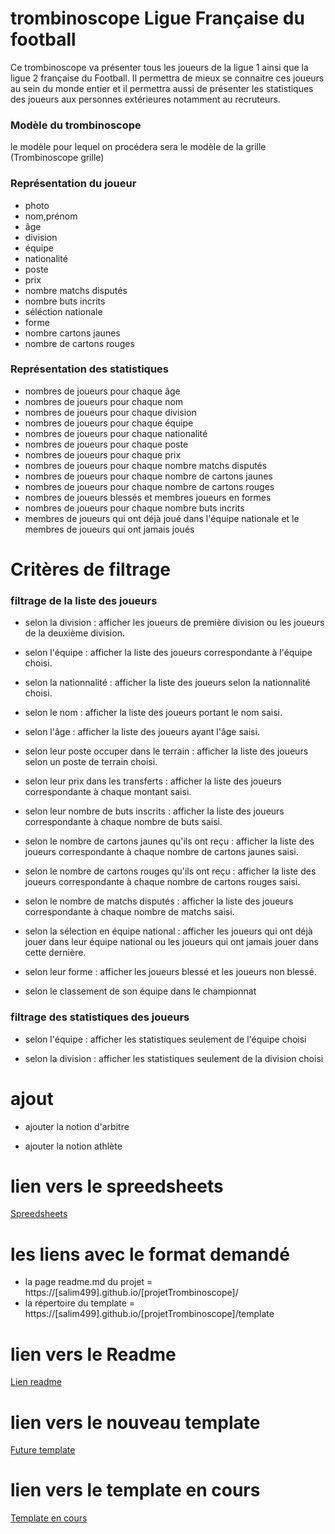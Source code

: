 # trombinoscope Ligue Française du football

Ce trombinoscope va présenter tous les joueurs de la ligue 1 ainsi que la ligue 2 française du Football. Il permettra de mieux se connaitre ces joueurs au sein du monde entier et il permettra aussi de présenter les statistiques des joueurs aux personnes extérieures notamment au recruteurs. 

### Modèle du trombinoscope #

le modèle pour lequel on procédera sera le modèle de la grille (Trombinoscope grille)


### Représentation du joueur #

* photo
* nom,prénom
* âge
* division
* équipe
* nationalité
* poste
* prix 
* nombre matchs disputés
* nombre buts incrits
* séléction nationale 
* forme
* nombre cartons jaunes
* nombre de cartons rouges 

### Représentation des statistiques #

* nombres de joueurs pour chaque âge
* nombres de joueurs pour chaque nom
* nombres de joueurs pour chaque division
* nombres de joueurs pour chaque équipe
* nombres de joueurs pour chaque nationalité
* nombres de joueurs pour chaque poste
* nombres de joueurs pour chaque prix
* nombres de joueurs pour chaque nombre matchs disputés
* nombres de joueurs pour chaque nombre de cartons jaunes
* nombres de joueurs pour chaque nombre de cartons rouges
* nombres de joueurs blessés et membres joueurs en formes
* nombres de joueurs pour chaque nombre buts incrits
* membres de joueurs qui ont déjà joué dans l'équipe nationale et le membres de joueurs qui ont jamais joués

# Critères de filtrage 

### filtrage de la liste des joueurs #

* selon la division : afficher les joueurs de première division ou les joueurs de la deuxième division.

* selon l'équipe : afficher la liste des joueurs correspondante à l'équipe choisi.

* selon la nationnalité : afficher la liste des joueurs selon la nationnalité choisi.

* selon le nom : afficher la liste des joueurs portant le nom saisi.

* selon l'âge : afficher la liste des joueurs ayant l'âge saisi.

* selon leur poste occuper dans le terrain : afficher la liste des joueurs selon un poste de terrain choisi.

* selon leur prix dans les transferts : afficher la liste des joueurs correspondante à chaque montant saisi.

* selon leur nombre de buts inscrits : afficher la liste des joueurs correspondante à chaque nombre de buts saisi.

* selon le nombre de cartons jaunes qu'ils ont reçu : afficher la liste des joueurs correspondante à chaque nombre de cartons jaunes saisi.

* selon le nombre de cartons rouges qu'ils ont reçu : afficher la liste des joueurs correspondante à chaque nombre de cartons rouges saisi.

* selon le nombre de matchs disputés : afficher la liste des joueurs correspondante à chaque nombre de matchs saisi.

* selon la sélection en équipe national : afficher les joueurs qui ont déjà jouer dans leur équipe national ou les joueurs qui ont jamais jouer dans cette dernière.

* selon leur forme : afficher les joueurs blessé et les joueurs non blessé.

* selon le classement de son équipe dans le championnat

### filtrage des statistiques des joueurs #


* selon l'équipe : afficher les statistiques seulement de l'équipe choisi

* selon la division : afficher les statistiques seulement de la division choisi

# ajout #

* ajouter la notion d'arbitre

* ajouter la notion athlète

# lien vers le spreedsheets #

   [Spreedsheets](https://docs.google.com/spreadsheets/d/1wkknBCnS33r8kzbGvexXsljoyvqxXsXj9ZYgHKLCcPg/edit?ts=5f9d3de3#gid=0 "Spreedsheets, ")

# les liens avec le format demandé #

   - la page readme.md du projet = https://[salim499].github.io/[projetTrombinoscope]/
   - la répertoire du template = https://[salim499].github.io/[projetTrombinoscope]/template


# lien vers le Readme #

   [Lien readme](https://salim499.github.io/projetTrombinoscope/ "Page readme, ")
   
# lien vers le nouveau template #
   
   [Future template](https://salim499.github.io/projetTrombinoscope/template/futureTemplate/ "Future template, ")
   
# lien vers le template en cours #
   
   [Template en cours](https://salim499.github.io/projetTrombinoscope/template/ "Template en cours, ")





